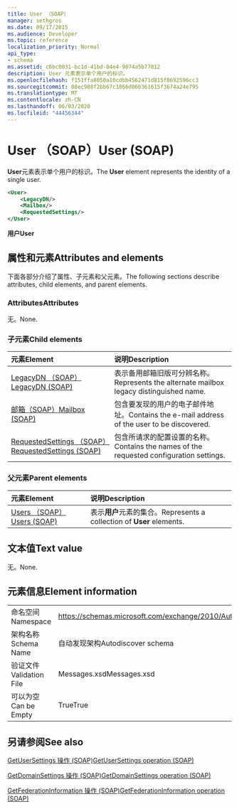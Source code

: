 ```yaml
---
title: User （SOAP）
manager: sethgros
ms.date: 09/17/2015
ms.audience: Developer
ms.topic: reference
localization_priority: Normal
api_type:
- schema
ms.assetid: c6bc0031-bc1d-41bd-84e4-9074a5b77012
description: User 元素表示单个用户的标识。
ms.openlocfilehash: f151ffa8050a10cdbb4562471d815f8692596cc3
ms.sourcegitcommit: 88ec988f2bb67c1866d06b361615f3674a24e795
ms.translationtype: MT
ms.contentlocale: zh-CN
ms.lasthandoff: 06/03/2020
ms.locfileid: "44456344"
---
```

# <a name="user-soap"></a><span data-ttu-id="6c684-103">User （SOAP）</span><span class="sxs-lookup"><span data-stu-id="6c684-103">User (SOAP)</span></span>

<span data-ttu-id="6c684-104">**User**元素表示单个用户的标识。</span><span class="sxs-lookup"><span data-stu-id="6c684-104">The **User** element represents the identity of a single user.</span></span> 
  
```XML
<User>
    <LegacyDN/>
    <Mailbox/>
    <RequestedSettings/>
</User>
```

 <span data-ttu-id="6c684-105">**用户**</span><span class="sxs-lookup"><span data-stu-id="6c684-105">**User**</span></span>
## <a name="attributes-and-elements"></a><span data-ttu-id="6c684-106">属性和元素</span><span class="sxs-lookup"><span data-stu-id="6c684-106">Attributes and elements</span></span>

<span data-ttu-id="6c684-107">下面各部分介绍了属性、子元素和父元素。</span><span class="sxs-lookup"><span data-stu-id="6c684-107">The following sections describe attributes, child elements, and parent elements.</span></span>
  
### <a name="attributes"></a><span data-ttu-id="6c684-108">Attributes</span><span class="sxs-lookup"><span data-stu-id="6c684-108">Attributes</span></span>

<span data-ttu-id="6c684-109">无。</span><span class="sxs-lookup"><span data-stu-id="6c684-109">None.</span></span>
  
### <a name="child-elements"></a><span data-ttu-id="6c684-110">子元素</span><span class="sxs-lookup"><span data-stu-id="6c684-110">Child elements</span></span>

|<span data-ttu-id="6c684-111">**元素**</span><span class="sxs-lookup"><span data-stu-id="6c684-111">**Element**</span></span>|<span data-ttu-id="6c684-112">**说明**</span><span class="sxs-lookup"><span data-stu-id="6c684-112">**Description**</span></span>|
|:-----|:-----|
|[<span data-ttu-id="6c684-113">LegacyDN （SOAP）</span><span class="sxs-lookup"><span data-stu-id="6c684-113">LegacyDN (SOAP)</span></span>](legacydn-soap.md) <br/> |<span data-ttu-id="6c684-114">表示备用邮箱旧版可分辨名称。</span><span class="sxs-lookup"><span data-stu-id="6c684-114">Represents the alternate mailbox legacy distinguished name.</span></span>  <br/> |
|[<span data-ttu-id="6c684-115">邮箱（SOAP）</span><span class="sxs-lookup"><span data-stu-id="6c684-115">Mailbox (SOAP)</span></span>](mailbox-soap.md) <br/> |<span data-ttu-id="6c684-116">包含要发现的用户的电子邮件地址。</span><span class="sxs-lookup"><span data-stu-id="6c684-116">Contains the e-mail address of the user to be discovered.</span></span>  <br/> |
|[<span data-ttu-id="6c684-117">RequestedSettings （SOAP）</span><span class="sxs-lookup"><span data-stu-id="6c684-117">RequestedSettings (SOAP)</span></span>](requestedsettings-soap.md) <br/> |<span data-ttu-id="6c684-118">包含所请求的配置设置的名称。</span><span class="sxs-lookup"><span data-stu-id="6c684-118">Contains the names of the requested configuration settings.</span></span>  <br/> |
   
### <a name="parent-elements"></a><span data-ttu-id="6c684-119">父元素</span><span class="sxs-lookup"><span data-stu-id="6c684-119">Parent elements</span></span>

|<span data-ttu-id="6c684-120">**元素**</span><span class="sxs-lookup"><span data-stu-id="6c684-120">**Element**</span></span>|<span data-ttu-id="6c684-121">**说明**</span><span class="sxs-lookup"><span data-stu-id="6c684-121">**Description**</span></span>|
|:-----|:-----|
|[<span data-ttu-id="6c684-122">Users （SOAP）</span><span class="sxs-lookup"><span data-stu-id="6c684-122">Users (SOAP)</span></span>](users-soap.md) <br/> |<span data-ttu-id="6c684-123">表示**用户**元素的集合。</span><span class="sxs-lookup"><span data-stu-id="6c684-123">Represents a collection of **User** elements.</span></span>  <br/> |
   
## <a name="text-value"></a><span data-ttu-id="6c684-124">文本值</span><span class="sxs-lookup"><span data-stu-id="6c684-124">Text value</span></span>

<span data-ttu-id="6c684-125">无。</span><span class="sxs-lookup"><span data-stu-id="6c684-125">None.</span></span>
  
## <a name="element-information"></a><span data-ttu-id="6c684-126">元素信息</span><span class="sxs-lookup"><span data-stu-id="6c684-126">Element information</span></span>

|||
|:-----|:-----|
|<span data-ttu-id="6c684-127">命名空间</span><span class="sxs-lookup"><span data-stu-id="6c684-127">Namespace</span></span>  <br/> |https://schemas.microsoft.com/exchange/2010/Autodiscover  <br/> |
|<span data-ttu-id="6c684-128">架构名称</span><span class="sxs-lookup"><span data-stu-id="6c684-128">Schema Name</span></span>  <br/> |<span data-ttu-id="6c684-129">自动发现架构</span><span class="sxs-lookup"><span data-stu-id="6c684-129">Autodiscover schema</span></span>  <br/> |
|<span data-ttu-id="6c684-130">验证文件</span><span class="sxs-lookup"><span data-stu-id="6c684-130">Validation File</span></span>  <br/> |<span data-ttu-id="6c684-131">Messages.xsd</span><span class="sxs-lookup"><span data-stu-id="6c684-131">Messages.xsd</span></span>  <br/> |
|<span data-ttu-id="6c684-132">可以为空</span><span class="sxs-lookup"><span data-stu-id="6c684-132">Can be Empty</span></span>  <br/> |<span data-ttu-id="6c684-133">True</span><span class="sxs-lookup"><span data-stu-id="6c684-133">True</span></span>  <br/> |
   
## <a name="see-also"></a><span data-ttu-id="6c684-134">另请参阅</span><span class="sxs-lookup"><span data-stu-id="6c684-134">See also</span></span>



[<span data-ttu-id="6c684-135">GetUserSettings 操作 (SOAP)</span><span class="sxs-lookup"><span data-stu-id="6c684-135">GetUserSettings operation (SOAP)</span></span>](getusersettings-operation-soap.md)
  
[<span data-ttu-id="6c684-136">GetDomainSettings 操作 (SOAP)</span><span class="sxs-lookup"><span data-stu-id="6c684-136">GetDomainSettings operation (SOAP)</span></span>](getdomainsettings-operation-soap.md)
  
[<span data-ttu-id="6c684-137">GetFederationInformation 操作 (SOAP)</span><span class="sxs-lookup"><span data-stu-id="6c684-137">GetFederationInformation operation (SOAP)</span></span>](getfederationinformation-operation-soap.md)

